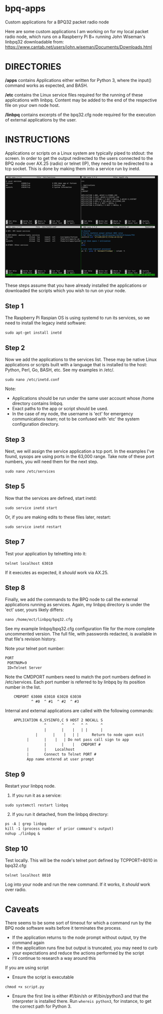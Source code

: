 # bpq-apps
Custom applications for a BPQ32 packet radio node

Here are some custom applications I am working on for my
local packet radio node, which runs on a Raspberry Pi B+
running John Wiseman's linbpq32 downloadable from:
https://www.cantab.net/users/john.wiseman/Documents/Downloads.html

DIRECTORIES
===========
**/apps** contains Applications either written for Python 3,
where the input() command works as expected, and BASH.

**/etc** contains the Linux service files required for the
running of these applications with linbpq. Content may
be added to the end of the respective file on your own 
node host.

**/linbpq** contains excerpts of the bpq32.cfg node required
for the execution of external applications by the user.

INSTRUCTIONS
============
Applications or scripts on a Linux system are typically
piped to stdout: the screen. In order to get the output
redirected to the users connected to the BPQ node over
AX.25 (radio) or telnet (IP), they need to be redirected
to a tcp socket. This is done by making them into a 
service run by inetd.

![](Screenshot-2022-09-26%20094854.png)

These steps assume that you have already installed the
applications or downloaded the scripts which you wish
to run on your node.

Step 1
------
The Raspberry Pi Raspian OS is using systemd to run its
services, so we need to install the legacy inetd software:

```sudo apt-get install inetd```

Step 2
------
Now we add the applications to the services list. These
may be native Linux applications or scripts built with
a language that is installed to the host: Python, Perl,
Go, BASH, etc. See my examples in /etc/.

```sudo nano /etc/inetd.conf```

Note: 
* Applications should be run under the same user account whose /home directory contains linbpq.
* Exact paths to the app or script should be used. 
* In the case of my node, the username is 'ect' for emergency communications team; not to be confused with 'etc' the system configuration directory.

Step 3
------
Next, we will assign the service application a tcp port.
In the examples I've found, sysops are using ports in
the 63,000 range. Take note of these port numbers, you
will need them for the next step.

```sudo nano /etc/services```

Step 5
------
Now that the services are defined, start inetd:

```sudo service inetd start```

Or, if you are making edits to these files later, restart:

```sudo service inetd restart```

Step 7
------
Test your application by telnetting into it:

```telnet localhost 63010```

If it executes as expected, it *should* work via AX.25.

Step 8
------
Finally, we add the commands to the BPQ node to call the 
external applications running as services. Again, my linbpq
directory is under the 'ect' user, yours likely differs:

```nano /home/ect/linbpq/bpq32.cfg```

See my example linbpq/bpq32.cfg configuration file for the
more complete uncommented version. The full file, with
passwords redacted, is available in that file's revision
history.

Note your telnet port number:
```
PORT
 PORTNUM=9
 ID=Telnet Server
```
Note the CMDPORT numbers need to match the port numbers defined in /etc/services.
Each port number is referred to by linbpq by its position number in the list.
```
    CMDPORT 63000 63010 63020 63030
            ^ #0  ^ #1  ^ #2  ^ #3
```
Internal and external applications are called with the following commands:
```
    APPLICATION 6,SYSINFO,C 9 HOST 2 NOCALL S
                  ^       ^    ^   ^ ^      ^
                  |       |    |   | |      |
	          |       |    |   | |      Return to node upon exit
		  |       |    |   | Do not pass call sign to app
                  |       |    |   CMDPORT #
		  |       |    Localhost
		  |       Connect to Telnet PORT #
		  App name entered at user prompt
```

Step 9
------
Restart your linbpq node.
1) If you run it as a service:

```sudo systemctl restart linbpq```

2) If you run it detached, from the linbpq directory:
```
ps -A | grep linbpq
kill -1 (process number of prior command's output)
nohup ./linbpq &
```

Step 10
-------
Test locally. This will be the node's telnet port defined by TCPPORT=8010 in bpq32.cfg:

```telnet localhost 8010```

Log into your node and run the new command. If it works, it *should* work over radio.

Caveats
=======
There seems to be some sort of timeout for which a command run by the BPQ node software waits before it terminates the process. 
* If the application returns to the node prompt without output, try the command again
* If the application runs fine but output is truncated, you may need to curb your expectations and reduce the actions performed by the script
* I'll continue to research a way around this

If you are using script
* Ensure the script is executable

```chmod +x script.py```
* Ensure the first line is either #!/bin/sh or #!/bin/python3 and that the interpreter is installed there. Run ```whereis python3```, for instance, to get the correct path for Python 3.
